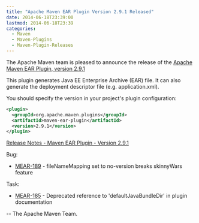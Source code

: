 ```yaml
---
title: "Apache Maven EAR Plugin Version 2.9.1 Released"
date: 2014-06-18T23:39:00
lastmod: 2014-06-18T23:39
categories:
  - Maven
  - Maven-Plugins
  - Maven-Plugin-Releases
---
```

The Apache Maven team is pleased to announce the release of the 
[Apache Maven EAR Plugin, version 2.9.1](http://maven.apache.org/plugins/maven-ear-plugin/)

This plugin generates Java EE Enterprise Archive (EAR) file. It can also
generate the deployment descriptor file (e.g. application.xml).

You should specify the version in your project's plugin configuration:

```xml
<plugin>
  <groupId>org.apache.maven.plugins</groupId>
  <artifactId>maven-ear-plugin</artifactId>
  <version>2.9.1</version>
</plugin>
```
<!-- more -->

[Release Notes - Maven EAR Plugin - Version 2.9.1](http://jira.codehaus.org/secure/ReleaseNote.jspa?projectId=11132&version=18776)

Bug:

 * [MEAR-189](https://issues.apache.org/jira/browse/MEAR-189) - fileNameMapping set to no-version breaks skinnyWars feature

Task:

 * [MEAR-185](https://issues.apache.org/jira/browse/MEAR-185) - Deprecated reference to 'defaultJavaBundleDir' in plugin documentation

-- The Apache Maven Team.
